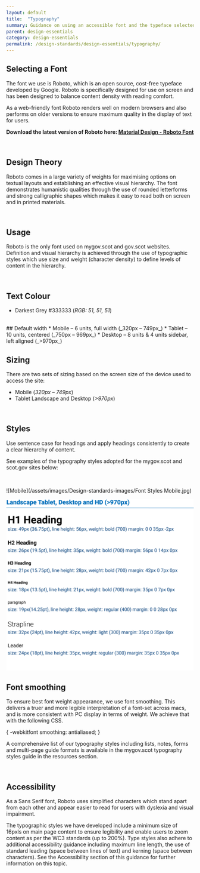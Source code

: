 ```yaml
---
layout: default
title:  "Typography"
summary: Guidance on using an accessible font and the typeface selected for the Mygov.Scot site.
parent: design-essentials
category: design-essentials
permalink: /design-standards/design-essentials/typography/
---
```


## Selecting a Font
The font we use is Roboto, which is an open source, cost-free typeface developed by Google. Roboto is specifically designed for use on screen and has been designed to balance content density with reading comfort.

As a web-friendly font Roboto renders well on modern browsers and also performs on older versions to ensure maximum quality in the display of text for users.

**Download the latest version of Roboto here: [Material Design - Roboto Font](https://material.io/guidelines/resources/roboto-noto-fonts.html)**

<br>

## Design Theory
Roboto comes in a large variety of weights for maximising options on textual layouts and establishing an effective visual hierarchy. The font demonstrates humanistic qualities through the use of rounded letterforms and strong calligraphic shapes which makes it easy to read both on screen and in printed materials.

<br>

## Usage
Roboto is the only font used on mygov.scot and gov.scot websites. Definition and visual hierarchy is achieved through the use of typographic styles which use size and weight (character density) to define levels of content in the hierarchy.

<br>

## Text Colour
- Darkest Grey #333333 (_RGB: 51, 51, 51_)

<br>
## Default width
* Mobile – 6 units, full width (_320px – 749px_)
* Tablet – 10 units, centered (_750px – 969px_)
* Desktop – 8 units & 4 units sidebar, left aligned (_>970px_)

<br>

## Sizing
There are two sets of sizing based on the screen size of the device used to access the site:

*  Mobile (_320px – 749px_)
*  Tablet Landscape and Desktop (_>970px_)

<br>

## Styles
Use sentence case for headings and apply headings consistently to create a clear hierarchy of content.

See examples of the typography styles adopted for the mygov.scot and scot.gov sites below:

<br>

![Mobile](/assets/images/Design-standards-images/Font Styles Mobile.jpg)
<br>

![Mobile](/assets/images/Design-standards-images/Tablet,Desktop,HD.jpg)
<br>


## Font smoothing
To ensure best font weight appearance, we use font smoothing. This delivers a truer and more legible interpretation of a font-set across macs, and is more consistent with PC display in terms of weight. We achieve that with the following CSS.

{
  -webkitfont smoothing: antialiased;
}

A comprehensive list of our typography styles including lists, notes, forms and multi-page guide formats is available in the mygov.scot typography styles guide in the resources section.

<br>

## Accessibility
As a Sans Serif font, Roboto uses simplified characters which stand apart from each other and appear easier to read for users with dyslexia and visual impairment.      

The typographic styles we have developed include a minimum size of 16pxls on main page content to ensure legibility and enable users to zoom content as per the WC3 standards (up to 200%). Type styles also adhere to additional accessibility guidance including maximum line length, the use of standard leading (space between lines of text) and kerning (space between characters). See the Accessibility section of this guidance for further information on this topic.
